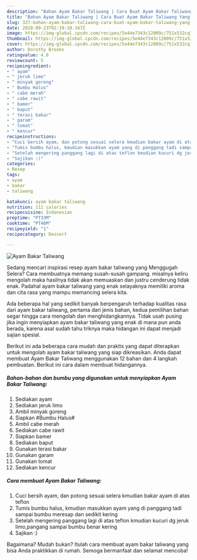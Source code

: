```yaml
---
description: "Bahan Ayam Bakar Taliwang | Cara Buat Ayam Bakar Taliwang Yang Enak dan Simpel"
title: "Bahan Ayam Bakar Taliwang | Cara Buat Ayam Bakar Taliwang Yang Enak dan Simpel"
slug: 327-bahan-ayam-bakar-taliwang-cara-buat-ayam-bakar-taliwang-yang-enak-dan-simpel
date: 2020-09-23T02:19:10.347Z
image: https://img-global.cpcdn.com/recipes/5e44e7343c12009c/751x532cq70/ayam-bakar-taliwang-foto-resep-utama.jpg
thumbnail: https://img-global.cpcdn.com/recipes/5e44e7343c12009c/751x532cq70/ayam-bakar-taliwang-foto-resep-utama.jpg
cover: https://img-global.cpcdn.com/recipes/5e44e7343c12009c/751x532cq70/ayam-bakar-taliwang-foto-resep-utama.jpg
author: Dorothy Brooks
ratingvalue: 4.8
reviewcount: 5
recipeingredient:
- " ayam"
- " jeruk limo"
- " minyak goreng"
- " Bumbu Halus"
- " cabe merah"
- " cabe rawit"
- " bamer"
- " baput"
- " terasi bakar"
- " garam"
- " tomat"
- " kencur"
recipeinstructions:
- "Cuci bersih ayam, dan potong sesuai selera kmudian bakar ayam di atas teflon"
- "Tumis bumbu halus, kmudian masukkan ayam yang di panggang tadi sampai bumbu meresap dan sedikit kering"
- "Setelah mengering panggang lagi di atas teflon kmudian kucuri dg jeruk limo,pangang sampai bumbu benar kering"
- "Sajikan :)"
categories:
- Resep
tags:
- ayam
- bakar
- taliwang

katakunci: ayam bakar taliwang 
nutrition: 111 calories
recipecuisine: Indonesian
preptime: "PT33M"
cooktime: "PT46M"
recipeyield: "1"
recipecategory: Dessert

---
```



![Ayam Bakar Taliwang](https://img-global.cpcdn.com/recipes/5e44e7343c12009c/751x532cq70/ayam-bakar-taliwang-foto-resep-utama.jpg)

Sedang mencari inspirasi resep ayam bakar taliwang yang Menggugah Selera? Cara membuatnya memang susah-susah gampang. misalnya keliru mengolah maka hasilnya tidak akan memuaskan dan justru cenderung tidak enak. Padahal ayam bakar taliwang yang enak selayaknya memiliki aroma dan cita rasa yang mampu memancing selera kita.



Ada beberapa hal yang sedikit banyak berpengaruh terhadap kualitas rasa dari ayam bakar taliwang, pertama dari jenis bahan, kedua pemilihan bahan segar hingga cara mengolah dan menghidangkannya. Tidak usah pusing jika ingin menyiapkan ayam bakar taliwang yang enak di mana pun anda berada, karena asal sudah tahu triknya maka hidangan ini dapat menjadi sajian spesial.


Berikut ini ada beberapa cara mudah dan praktis yang dapat diterapkan untuk mengolah ayam bakar taliwang yang siap dikreasikan. Anda dapat membuat Ayam Bakar Taliwang menggunakan 12 bahan dan 4 langkah pembuatan. Berikut ini cara dalam membuat hidangannya.

<!--inarticleads1-->

##### Bahan-bahan dan bumbu yang digunakan untuk menyiapkan Ayam Bakar Taliwang:

1. Sediakan  ayam
1. Sediakan  jeruk limo
1. Ambil  minyak goreng
1. Siapkan  #Bumbu Halus#
1. Ambil  cabe merah
1. Sediakan  cabe rawit
1. Siapkan  bamer
1. Sediakan  baput
1. Gunakan  terasi bakar
1. Gunakan  garam
1. Gunakan  tomat
1. Sediakan  kencur




<!--inarticleads2-->

##### Cara membuat Ayam Bakar Taliwang:

1. Cuci bersih ayam, dan potong sesuai selera kmudian bakar ayam di atas teflon
1. Tumis bumbu halus, kmudian masukkan ayam yang di panggang tadi sampai bumbu meresap dan sedikit kering
1. Setelah mengering panggang lagi di atas teflon kmudian kucuri dg jeruk limo,pangang sampai bumbu benar kering
1. Sajikan :)




Bagaimana? Mudah bukan? Itulah cara membuat ayam bakar taliwang yang bisa Anda praktikkan di rumah. Semoga bermanfaat dan selamat mencoba!
